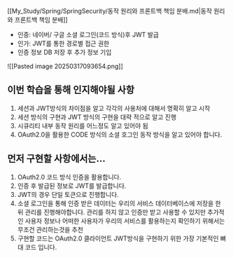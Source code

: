 [[My_Study/Spring/SpringSecurity/동작 원리와 프론트백 책임 분배.md|동작 원리와 프론트백 책임 분배]]

- 인증: 네이버/ 구글 소셜 로그인(코드 방식)후 JWT 발급
- 인가: JWT를 통한 경로별 접근 권한
- 인증 정보 DB 저장 후 추가 정보 기입

![[Pasted image 20250317093654.png]]

## 이번 학습을 통해 인지해야될 사항

1. 세션과 JWT방식의 차이점을 알고 각각의 사용처에 대해서 명확히 알고 시작
2. 세션 방식의 구현과 JWT 방식의 구현을 대략 적으로 알고 진행
3. 시큐리티 내부 동작 원리를 어느정도 알고 있어야 됨
4. OAuth2.0을 활용한 CODE 방식의 소셜 호그인 동작 방식을 알고 있어야 합니다.

## 먼저 구현할 사항에서는...

1. OAuth2.0 코드 방식 인증을 활용합니다.
2. 인증 후 발급된 정보로 JWT를 발급합니다.
3. JWT의 경우 단일 토큰으로 진행합니다.
4. 소셜 로그인을 통해 인증 받은 데이터는 우리의 서비스 데이터베이스에 저장을 한 뒤 관리를 진행해야합니다. 관리를 하지 않고 인증만 받고 사용할 수 있지만 추가적인 사용자 정보나 어떠한 사용자가 우리의 서비스를 활용하는지 확인하기 위해서는 무조건 관리하는것을 추천
5. 구현할 코드는 OAuth2.0 클라이언트 JWT방식을 구현하기 위한 가장 기본적인 뼈대 코드 입니다. 

